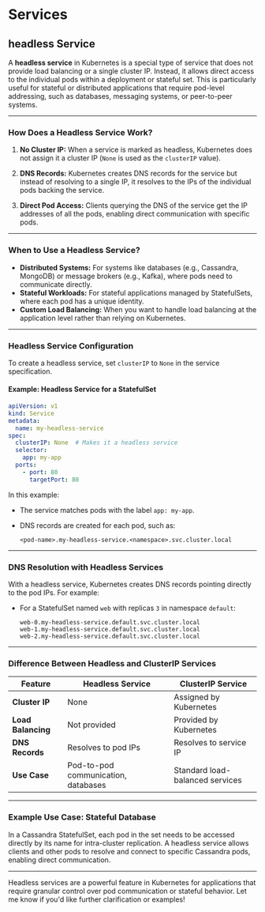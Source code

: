 # Services

## headless Service

A **headless service** in Kubernetes is a special type of service that does not provide load balancing or a single cluster IP. Instead, it allows direct access to the individual pods within a deployment or stateful set. This is particularly useful for stateful or distributed applications that require pod-level addressing, such as databases, messaging systems, or peer-to-peer systems.

---

### **How Does a Headless Service Work?**

1. **No Cluster IP:**
   When a service is marked as headless, Kubernetes does not assign it a cluster IP (`None` is used as the `clusterIP` value).

2. **DNS Records:**
   Kubernetes creates DNS records for the service but instead of resolving to a single IP, it resolves to the IPs of the individual pods backing the service.

3. **Direct Pod Access:**
   Clients querying the DNS of the service get the IP addresses of all the pods, enabling direct communication with specific pods.

---

### **When to Use a Headless Service?**

- **Distributed Systems:** For systems like databases (e.g., Cassandra, MongoDB) or message brokers (e.g., Kafka), where pods need to communicate directly.
- **Stateful Workloads:** For stateful applications managed by StatefulSets, where each pod has a unique identity.
- **Custom Load Balancing:** When you want to handle load balancing at the application level rather than relying on Kubernetes.

---

### **Headless Service Configuration**

To create a headless service, set `clusterIP` to `None` in the service specification.

#### **Example: Headless Service for a StatefulSet**

```yaml
apiVersion: v1
kind: Service
metadata:
  name: my-headless-service
spec:
  clusterIP: None  # Makes it a headless service
  selector:
    app: my-app
  ports:
    - port: 80
      targetPort: 80
```

In this example:

- The service matches pods with the label `app: my-app`.
- DNS records are created for each pod, such as:

  ```
  <pod-name>.my-headless-service.<namespace>.svc.cluster.local
  ```

---

### **DNS Resolution with Headless Services**

With a headless service, Kubernetes creates DNS records pointing directly to the pod IPs. For example:

- For a StatefulSet named `web` with replicas `3` in namespace `default`:

  ```
  web-0.my-headless-service.default.svc.cluster.local
  web-1.my-headless-service.default.svc.cluster.local
  web-2.my-headless-service.default.svc.cluster.local
  ```

---

### **Difference Between Headless and ClusterIP Services**

| Feature                 | Headless Service                   | ClusterIP Service                |
|-------------------------|-------------------------------------|-----------------------------------|
| **Cluster IP**          | None                               | Assigned by Kubernetes           |
| **Load Balancing**      | Not provided                       | Provided by Kubernetes           |
| **DNS Records**         | Resolves to pod IPs                | Resolves to service IP           |
| **Use Case**            | Pod-to-pod communication, databases| Standard load-balanced services  |

---

### **Example Use Case: Stateful Database**

In a Cassandra StatefulSet, each pod in the set needs to be accessed directly by its name for intra-cluster replication. A headless service allows clients and other pods to resolve and connect to specific Cassandra pods, enabling direct communication.

---

Headless services are a powerful feature in Kubernetes for applications that require granular control over pod communication or stateful behavior. Let me know if you'd like further clarification or examples!
